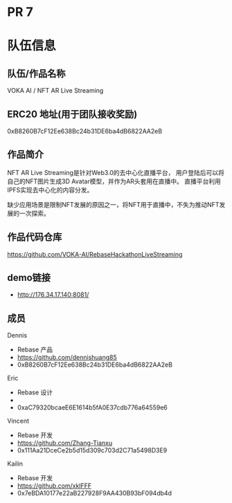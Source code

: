 # PR 7

# 队伍信息

## 队伍/作品名称

VOKA AI / NFT AR Live Streaming

## ERC20 地址(用于团队接收奖励)

0xB8260B7cF12Ee638Bc24b31DE6ba4dB6822AA2eB

## 作品简介

NFT AR Live Streaming是针对Web3.0的去中心化直播平台，
用户登陆后可以将自己的NFT图片生成3D Avatar模型，并作为AR头套用在直播中。
直播平台利用IPFS实现去中心化的内容分发。

缺少应用场景是限制NFT发展的原因之一，将NFT用于直播中，不失为推动NFT发展的一次探索。

## 作品代码仓库

https://github.com/VOKA-AI/RebaseHackathonLiveStreaming

## demo链接

- http://176.34.17.140:8081/

## 成员

Dennis
- Rebase 产品
- https://github.com/dennishuang85
- 0xB8260B7cF12Ee638Bc24b31DE6ba4dB6822AA2eB

Eric
- Rebase 设计
- 
- 0xaC79320bcaeE6E1614b5fA0E37cdb776a64559e6

Vincent
- Rebase 开发
- https://github.com/Zhang-Tianxu
- 0x111Aa21DceCe2b5d15d309c703d2C71a5498D3E9

Kailin
- Rebase 开发
- https://github.com/xklFFF
- 0x7eBDA10177e22aB227928F9AA430B93bF094db4d


